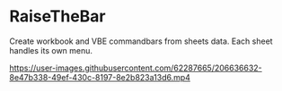 # RaiseTheBar
Create workbook and VBE commandbars from sheets data. Each sheet handles its own menu.

https://user-images.githubusercontent.com/62287665/206636632-8e47b338-49ef-430c-8197-8e2b823a13d6.mp4

